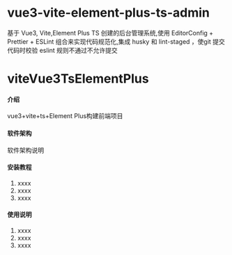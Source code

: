 # vue3-vite-element-plus-ts-admin
基于 Vue3, Vite,Element Plus TS 创建的后台管理系统,使用 EditorConfig + Prettier + ESLint 组合来实现代码规范化,集成 husky 和 lint-staged ，使git 提交代码时校验 eslint 规则不通过不允许提交


# viteVue3TsElementPlus

#### 介绍
vue3+vite+ts+Element Plus构建前端项目

#### 软件架构
软件架构说明


#### 安装教程

1.  xxxx
2.  xxxx
3.  xxxx

#### 使用说明

1.  xxxx
2.  xxxx
3.  xxxx

